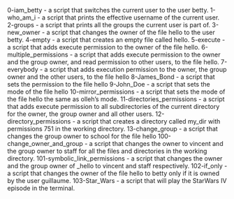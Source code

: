 0-iam_betty - a script that switches the current user to the user betty.
1-who_am_i - a script that prints the effective username of the current user.
2-groups -  a script that prints all the groups the current user is part of.
3-new_owner - a script that changes the owner of the file hello to the user betty.
4-empty - a script that creates an empty file called hello.
5-execute - a script that adds execute permission to the owner of the file hello.
6-multiple_permissions - a script that adds execute permission to the owner and the group owner, and read permission to other users, to the file hello.
7-everybody - a script that adds execution permission to the owner, the group owner and the other users, to the file hello
8-James_Bond - a script that sets the permission to the file hello
9-John_Doe - a script that sets the mode of the file hello
10-mirror_permissions - a script that sets the mode of the file hello the same as olleh’s mode.
11-directories_permissions - a script that adds execute permission to all subdirectories of the current directory for the owner, the group owner and all other users.
12-directory_permissions - a script that creates a directory called my_dir with permissions 751 in the working directory.
13-change_group - a script that changes the group owner to school for the file hello
100-change_owner_and_group - a script that changes the owner to vincent and the group owner to staff for all the files and directories in the working directory.
101-symbolic_link_permissions - a script that changes the owner and the group owner of _hello to vincent and staff respectively.
102-if_only - a script that changes the owner of the file hello to betty only if it is owned by the user guillaume.
103-Star_Wars - a script that will play the StarWars IV episode in the terminal.